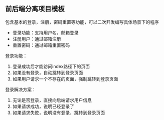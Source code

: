 ## 前后端分离项目模板

包含基本的登录，注册，密码重置等功能，可以二次开发编写具体场景下的程序

* 登录功能：支持用户名，邮箱登录
* 注册用户：通过邮箱注册
* 重置密码：通过邮箱重置密码

登录功能：
1. 登录成功后才能访问index路径下的页面
2. 如果没有登录，自动跳转到登录页面
3. 如果用户请求一个不存在的页面，强制跳转到登录页面

登录解决方案：
1. 无论是否登录，直接向后端请求用户信息
2. 如果请求成功，说明已经登录了
3. 如果请求失败，说明没有登录，跳转到登录页面